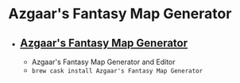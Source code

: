 # Azgaar's Fantasy Map Generator
- [Azgaar's Fantasy Map Generator](https://azgaar.github.io/Fantasy-Map-Generator)
  - 
  - Azgaar's Fantasy Map Generator and Editor
  - `brew cask install Azgaar's Fantasy Map Generator`
